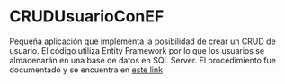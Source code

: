 # CRUDUsuarioConEF

Pequeña aplicación que implementa la posibilidad de crear un CRUD de usuario. 
El código utiliza Entity Framework por lo que los usuarios se almacenarán en una base de datos en SQL Server.
El procedimiento fue documentado y se encuentra en [este link](https://pablekke.atlassian.net/wiki/spaces/~712020be8766ed18344ceba796670629976129/blog/2024/04/17/33148/CRUD+Usuario+SIN+generics)
